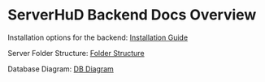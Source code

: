 # ServerHuD Backend Docs Overview

Installation options for the backend: [Installation Guide](https://github.com/Jchase2/serverHuD/blob/main/server/docs/InstallationGuide.md)

Server Folder Structure: [Folder Structure](https://github.com/Jchase2/serverHuD/blob/main/server/docs/FolderStructure.md)

Database Diagram: [DB Diagram](https://github.com/Jchase2/serverHuD/blob/main/server/docs/serverhud_db_diagram.png)
